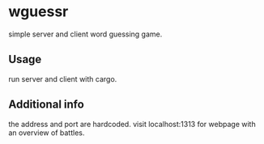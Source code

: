 # wguessr

simple server and client word guessing game. 

## Usage

run server and client with cargo.

## Additional info

the address and port are hardcoded.
visit localhost:1313 for webpage with an overview of battles.
